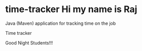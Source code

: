 # time-tracker Hi my name is Raj
Java (Maven) application for tracking time on the job

Time tracker

Good Night Students!!!
